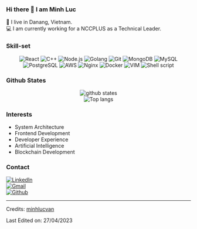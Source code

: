 ### Hi there 👋 I am Minh Luc
:house_with_garden: I live in Danang, Vietnam.<br>
:computer: I am currently working for a NCCPLUS as a Technical Leader.<br>

### Skill-set
<p align="center">
  <img src="https://img.shields.io/badge/React-3776AB?style=for-the-badge&logo=react&logoColor=white" alt="React">
  <img src="https://img.shields.io/badge/C%2B%2B-00599C?style=for-the-badge&logo=c%2B%2B&logoColor=white" alt="C++">
  <img src="https://img.shields.io/badge/Node.js-43853D?style=for-the-badge&logo=node.js&logoColor=white" alt="Node.js">
  <img src="https://img.shields.io/badge/go-%2300ADD8.svg?style=for-the-badge&logo=go&logoColor=white" alt="Golang">
  <img src="https://img.shields.io/badge/git-%23F05033.svg?style=for-the-badge&logo=git&logoColor=white" alt="Git">
  <img src="https://img.shields.io/badge/MongoDB-4EA94B?style=for-the-badge&logo=mongodb&logoColor=white" alt="MongoDB">
  <img src="https://img.shields.io/badge/MySQL-00000F?style=for-the-badge&logo=mysql&logoColor=white" alt="MySQL">
  <img src="https://img.shields.io/badge/PostgreSQL-316192?style=for-the-badge&logo=postgresql&logoColor=white" alt="PostgreSQL">
  <img src="https://img.shields.io/badge/Amazon_AWS-232F3E?style=for-the-badge&logo=amazon-aws&logoColor=white" alt="AWS">
  <img src="https://img.shields.io/badge/nginx-%23009639.svg?style=for-the-badge&logo=nginx&logoColor=white" alt="Nginx">
  <img src="https://img.shields.io/badge/docker-%230db7ed.svg?style=for-the-badge&logo=docker&logoColor=white" alt="Docker">
  <img src="https://img.shields.io/badge/VIM-%2311AB00.svg?style=for-the-badge&logo=vim&logoColor=white" alt="VIM">
  <img src="https://img.shields.io/badge/shell_script-%23121011.svg?style=for-the-badge&logo=gnu-bash&logoColor=white" alt="Shell script">
</p>

### Github States
<p align="center"> 
  <img src="https://github-readme-stats.vercel.app/api?username=minhlucvan&count_private=true&show_icons=true&theme=apprentice" alt="github states"> 
  <br>
  <img src="https://github-readme-stats.vercel.app/api/top-langs/?username=minhlucvan&hide=php&exclude_repo=LearnPress/learnpress&layout=compact&theme=apprentice&version=gksgkdjgaksd" alt="Top langs">
</p>

### Interests
- System Architecture
- Frontend Development
- Developer Experience
- Artificial Intelligence
- Blockchain Development

### Contact
<a href="https://www.linkedin.com/in/minh-luc-van-2880b5113/" target="_blank">
  <img src="https://img.shields.io/badge/LinkedIn-0077B5?style=for-the-badge&logo=linkedin&logoColor=white" alt="LinkedIn">
</a><br>
<a href="mailto:luk.mink@gmail.com" target="_blank">
  <img src="https://img.shields.io/badge/Gmail-D14836?style=for-the-badge&logo=gmail&logoColor=white" alt="Gmail">
</a><br>
<a href="https://github.com/minhlucvan">
  <img src="https://img.shields.io/badge/GitHub-100000?style=for-the-badge&logo=github&logoColor=white" alt="Github">
</a><br>

------
Credits: [minhlucvan](https://github.com/minhlucvan)

Last Edited on: 27/04/2023
